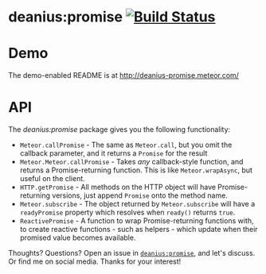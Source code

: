 # deanius:promise [![Build Status](https://secure.travis-ci.org/deanius/meteor-promise.png?branch=master)](https://travis-ci.org/deanius/meteor-promise)

# Demo
The demo-enabled README is at http://deanius-promise.meteor.com/

# API

The *deanius:promise* package gives you the following functionality:

  - `Meteor.callPromise` - The same as `Meteor.call`, but you omit the callback parameter, and it returns a `Promise` for the result
  - `Meteor.Meteor.callPromise` - Takes *any* callback-style function, and returns a Promise-returning function.
    This is like `Meteor.wrapAsync`, but useful on the client.
  - `HTTP.getPromise` - All methods on the HTTP object will have Promise-returning versions, just append `Promise` onto the method name.
  - `Meteor.subscribe` - The object returned by `Meteor.subscribe` will have a `readyPromise` property which resolves when `ready()` returns `true`.
  - `ReactivePromise` - A function to wrap Promise-returning functions with, to create reactive functions - such as helpers - which update when their promised value becomes available.

  
Thoughts? Questions? Open an issue in [`deanius:promise`](https://github.com/deanius/meteor-promise), and let's discuss. Or find me on social media. Thanks for your interest!

